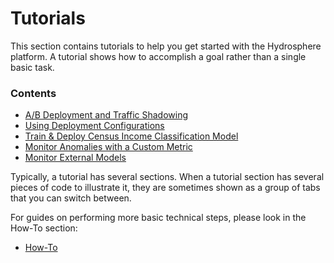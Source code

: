 # Tutorials

This section contains tutorials to help you get started with the Hydrosphere platform. A tutorial shows how to accomplish a goal rather than a single basic task. 

### Contents 

* [A/B Deployment and Traffic Shadowing](https://hydrosphere.gitbook.io/home/tutorials/a-b-analysis-for-a-recommendation-model)
* [Using Deployment Configurations](https://hydrosphere.gitbook.io/home/tutorials/deployment-configuration)
* [Train & Deploy Census Income Classification Model](https://hydrosphere.gitbook.io/home/tutorials/train-and-deploy-census-income-classification-model)
* [Monitor Anomalies with a Custom Metric](https://hydrosphere.gitbook.io/home/tutorials/custom_metric)
* [Monitor External Models](https://hydrosphere.gitbook.io/home/tutorials/monitoring-external-models) 

Typically, a tutorial has several sections. When a tutorial section has several pieces of code to illustrate it, they are sometimes shown as a group of tabs that you can switch between.  

For guides on performing more basic technical steps, please look in the How-To section: 

* [How-To](https://hydrosphere.gitbook.io/home/how-to)

